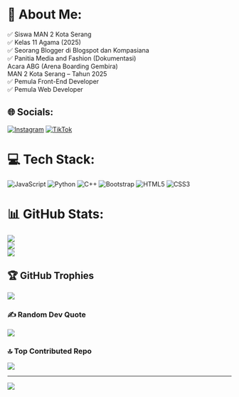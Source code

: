 # 💫 About Me:
✅ Siswa MAN 2 Kota Serang<br>✅ Kelas 11 Agama (2025)<br>✅ Seorang Blogger di Blogspot dan Kompasiana<br>✅ Panitia Media and Fashion (Dokumentasi)<br>Acara ABG (Arena Boarding Gembira)<br>MAN 2 Kota Serang – Tahun 2025<br>✅ Pemula Front-End Developer<br>✅ Pemula Web Developer


## 🌐 Socials:
[![Instagram](https://img.shields.io/badge/Instagram-%23E4405F.svg?logo=Instagram&logoColor=white)](https://instagram.com/habib_muzakki_piliang) [![TikTok](https://img.shields.io/badge/TikTok-%23000000.svg?logo=TikTok&logoColor=white)](https://tiktok.com/@habib_muzakki_piliang22) 

# 💻 Tech Stack:
![JavaScript](https://img.shields.io/badge/javascript-%23323330.svg?style=for-the-badge&logo=javascript&logoColor=%23F7DF1E) ![Python](https://img.shields.io/badge/python-3670A0?style=for-the-badge&logo=python&logoColor=ffdd54) ![C++](https://img.shields.io/badge/c++-%2300599C.svg?style=for-the-badge&logo=c%2B%2B&logoColor=white) ![Bootstrap](https://img.shields.io/badge/bootstrap-%238511FA.svg?style=for-the-badge&logo=bootstrap&logoColor=white) ![HTML5](https://img.shields.io/badge/html5-%23E34F26.svg?style=for-the-badge&logo=html5&logoColor=white) ![CSS3](https://img.shields.io/badge/css3-%231572B6.svg?style=for-the-badge&logo=css3&logoColor=white)
# 📊 GitHub Stats:
![](https://github-readme-stats.vercel.app/api?username=habibmuzakkipiliang&theme=react&hide_border=false&include_all_commits=false&count_private=false)<br/>
![](https://nirzak-streak-stats.vercel.app/?user=habibmuzakkipiliang&theme=react&hide_border=false)<br/>
![](https://github-readme-stats.vercel.app/api/top-langs/?username=habibmuzakkipiliang&theme=react&hide_border=false&include_all_commits=false&count_private=false&layout=compact)

## 🏆 GitHub Trophies
![](https://github-profile-trophy.vercel.app/?username=habibmuzakkipiliang&theme=react&no-frame=false&no-bg=false&margin-w=4)

### ✍️ Random Dev Quote
![](https://quotes-github-readme.vercel.app/api?type=vetical&theme=radical)

### 🔝 Top Contributed Repo
![](https://github-contributor-stats.vercel.app/api?username=habibmuzakkipiliang&limit=5&theme=dark&combine_all_yearly_contributions=true)

---
[![](https://visitcount.itsvg.in/api?id=habibmuzakkipiliang&icon=0&color=0)](https://visitcount.itsvg.in)

<!-- Proudly created with GPRM ( https://gprm.itsvg.in ) -->

